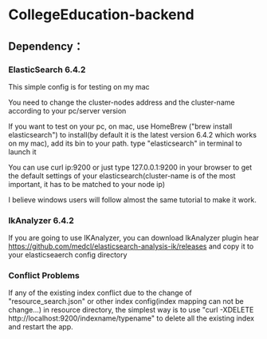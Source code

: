 # CollegeEducation-backend

## Dependency：

### ElasticSearch 6.4.2 


This simple config is for testing on my mac 

You need to change the cluster-nodes address and the cluster-name according to your pc/server version 

If you want to test on your pc, on mac, use HomeBrew ("brew install elasticsearch") to install(by default it is the latest version 6.4.2 which works on my mac), add its bin to your path. type "elasticsearch" in terminal to launch it  

You can use curl ip:9200  or just type 127.0.0.1:9200 in your browser to get the default settings of your elasticsearch(cluster-name is of the most important, it has to be matched to your node ip) 

I believe windows users will follow almost the same tutorial to make it work. 

### IkAnalyzer 6.4.2


If you are going to use IKAnalyzer, you can download IkAnalyzer plugin hear https://github.com/medcl/elasticsearch-analysis-ik/releases and copy it to your elasticseaerch config directory  



### Conflict Problems

If any of the existing index conflict due to the change of "resource_search.json" or other index config(index mapping can not be change...) in resource directory, the simplest way is to use "curl -XDELETE http://localhost:9200/indexname/typename" to delete all the existing index and restart the app.

